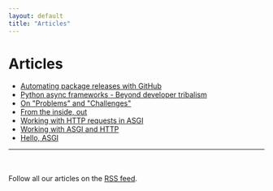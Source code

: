 ```yaml
---
layout: default
title: "Articles"
---
```


# Articles

* [Automating package releases with GitHub](automating-package-releases-with-github)
* [Python async frameworks - Beyond developer tribalism](python-async-frameworks-beyond-developer-tribalism)
* [On "Problems" and "Challenges"](on-problems-and-challenges)
* [From the inside, out](from-the-inside-out)
* [Working with HTTP requests in ASGI](working-with-http-requests-in-asgi)
* [Working with ASGI and HTTP](asgi-http)
* [Hello, ASGI](hello-asgi)

---

<div class="block text-center" style="padding-top: 20px">
  <div class="container-fluid">
    <p class="m-b-md">
      Follow all our articles on the <a href="/feeds/articles.rss">RSS feed</a>.
    </p>
  </div>
</div>
